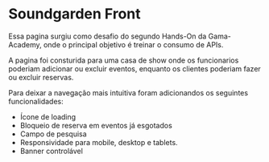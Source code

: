 # Soundgarden Front

Essa pagina surgiu como desafio do segundo Hands-On da Gama-Academy, onde o principal objetivo é treinar o consumo de APIs.

A pagina foi consturida para uma casa de show onde os funcionarios poderiam adicionar ou excluir eventos, enquanto os clientes poderiam fazer ou excluir reservas.

Para deixar a navegação mais intuitiva foram adicionandos os seguintes funcionalidades:

* Ícone de loading
* Bloqueio de reserva em eventos já esgotados
* Campo de pesquisa
* Responsividade para mobile, desktop e tablets.
* Banner controlável
